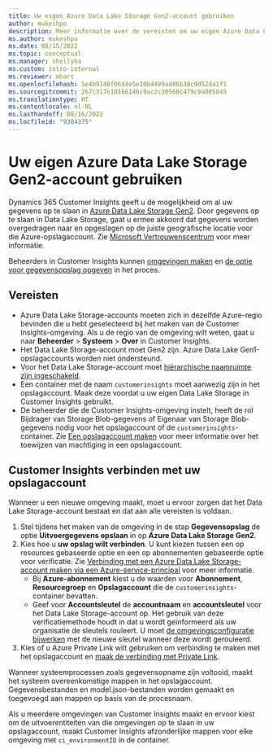 ```yaml
---
title: Uw eigen Azure Data Lake Storage Gen2-account gebruiken
author: mukeshpo
description: Meer informatie over de vereisten om uw eigen Azure Data Lake Storage-account te gebruiken voor het opslaan van Customer Insights-gegevens.
ms.author: mukeshpo
ms.date: 08/15/2022
ms.topic: conceptual
ms.manager: shellyha
ms.custom: intro-internal
ms.reviewer: mhart
ms.openlocfilehash: 5e4b9348f06d4e5e10b4499ad86b38c9d52da1f5
ms.sourcegitcommit: 267c317e10166146c9ac2c30560c479c9a005845
ms.translationtype: HT
ms.contentlocale: nl-NL
ms.lasthandoff: 08/16/2022
ms.locfileid: "9304375"
---
```

# <a name="use-your-own-azure-data-lake-storage-gen2-account"></a>Uw eigen Azure Data Lake Storage Gen2-account gebruiken

Dynamics 365 Customer Insights geeft u de mogelijkheid om al uw gegevens op te slaan in [Azure Data Lake Storage Gen2](/azure/storage/blobs/data-lake-storage-introduction). Door gegevens op te slaan in Data Lake Storage, gaat u ermee akkoord dat gegevens worden overgedragen naar en opgeslagen op de juiste geografische locatie voor die Azure-opslagaccount. Zie [Microsoft Vertrouwenscentrum](https://www.microsoft.com/trust-center) voor meer informatie.

Beheerders in Customer Insights kunnen [omgevingen maken](create-environment.md) en [de optie voor gegevensopslag opgeven](create-environment.md#step-2-configure-data-storage) in het proces.

## <a name="prerequisites"></a>Vereisten

- Azure Data Lake Storage-accounts moeten zich in dezelfde Azure-regio bevinden die u hebt geselecteerd bij het maken van de Customer Insights-omgeving. Als u de regio van de omgeving wilt weten, gaat u naar **Beheerder** > **Systeem** > **Over** in Customer Insights.
- Het Data Lake Storage-account moet Gen2 zijn. Azure Data Lake Gen1-opslagaccounts worden niet ondersteund.
- Voor het Data Lake Storage-account moet [hiërarchische naamruimte zijn ingeschakeld](/azure/storage/blobs/data-lake-storage-namespace).
- Een container met de naam `customerinsights` moet aanwezig zijn in het opslagaccount. Maak deze voordat u uw eigen Data Lake Storage in Customer Insights gebruikt.
- De beheerder die de Customer Insights-omgeving instelt, heeft de rol Bijdrager van Storage Blob-gegevens of Eigenaar van Storage Blob-gegevens nodig voor het opslagaccount of de `customerinsights`-container. Zie [Een opslagaccount maken](/azure/storage/common/storage-account-create?toc=%2Fazure%2Fstorage%2Fblobs%2Ftoc.json&tabs=azure-portal) voor meer informatie over het toewijzen van machtiging in een opslagaccount.

## <a name="connect-customer-insights-with-your-storage-account"></a>Customer Insights verbinden met uw opslagaccount

Wanneer u een nieuwe omgeving maakt, moet u ervoor zorgen dat het Data Lake Storage-account bestaat en dat aan alle vereisten is voldaan.

1. Stel tijdens het maken van de omgeving in de stap **Gegevensopslag** de optie **Uitvoergegevens opslaan** in op **Azure Data Lake Storage Gen2**.
1. Kies hoe u **uw opslag wilt verbinden**. U kunt kiezen tussen een op resources gebaseerde optie en een op abonnementen gebaseerde optie voor verificatie. Zie [Verbinding met een Azure Data Lake Storage-account maken via een Azure-service-principal](connect-service-principal.md) voor meer informatie.
   - Bij **Azure-abonnement** kiest u de waarden voor **Abonnement**, **Resourcegroep** en **Opslagaccount** die de `customerinsights`-container bevatten.
   - Geef voor **Accountsleutel** de **accountnaam** en **accountsleutel** voor het Data Lake Storage-account op. Het gebruik van deze verificatiemethode houdt in dat u wordt geïnformeerd als uw organisatie de sleutels rouleert. U moet [de omgevingsconfiguratie bijwerken](manage-environments.md#edit-an-existing-environment) met de nieuwe sleutel wanneer deze wordt gerouleerd.
1. Kies of u Azure Private Link wilt gebruiken om verbinding te maken met het opslagaccount en [maak de verbinding met Private Link](security-overview.md#set-up-an-azure-private-link).

Wanneer systeemprocessen zoals gegevensopname zijn voltooid, maakt het systeem overeenkomstige mappen in het opslagaccount. Gegevensbestanden en model.json-bestanden worden gemaakt en toegevoegd aan mappen op basis van de procesnaam.

Als u meerdere omgevingen van Customer Insights maakt en ervoor kiest om de uitvoerentiteiten van die omgevingen op te slaan in uw opslagaccount, maakt Customer Insights afzonderlijke mappen voor elke omgeving met `ci_environmentID` in de container.
